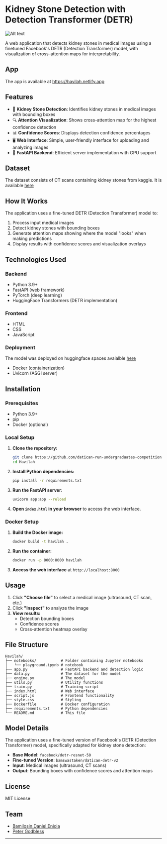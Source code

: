 # Kidney Stone Detection with Detection Transformer (DETR)

![Alt text](/preview.png "Optional Title")

A web application that detects kidney stones in medical images using a finetuned Facebook's DETR (Detection Transformer) model, with visualization of cross-attention maps for interpretability.

## App

The app is available at https://havilah.netlify.app

## Features

- 🏥 **Kidney Stone Detection**: Identifies kidney stones in medical images with bounding boxes
- 🔍 **Attention Visualization**: Shows cross-attention map for the highest confidence detection
- 📊 **Confidence Scores**: Displays detection confidence percentages
- 🖥️ **Web Interface**: Simple, user-friendly interface for uploading and analyzing images
- 🚀 **FastAPI Backend**: Efficient server implementation with GPU support

## Dataset

The dataset consists of CT scans containing kidney stones from kaggle. It is available [here](https://www.kaggle.com/datasets/safurahajiheidari/kidney-stone-images)

## How It Works

The application uses a fine-tuned DETR (Detection Transformer) model to:

1. Process input medical images
2. Detect kidney stones with bounding boxes
3. Generate attention maps showing where the model "looks" when making predictions
4. Display results with confidence scores and visualization overlays

## Technologies Used

### Backend

- Python 3.9+
- FastAPI (web framework)
- PyTorch (deep learning)
- HuggingFace Transformers (DETR implementation)

### Frontend

- HTML
- CSS
- JavaScript

### Deployment

The model was deployed on huggingface spaces avaialble [here](https://huggingface.co/spaces/bamswastaken/kidney-detr-datican)

- Docker (containerization)
- Uvicorn (ASGI server)

## Installation

### Prerequisites

- Python 3.9+
- pip
- Docker (optional)

### Local Setup

1. **Clone the repository:**

   ```bash
   git clone https://github.com/datican-run-undergraduates-competition/Havilah.git
   cd Havilah
   ```

2. **Install Python dependencies:**

   ```bash
   pip install -r requirements.txt
   ```

3. **Run the FastAPI server:**

   ```bash
   uvicorn app:app --reload
   ```

4. **Open `index.html` in your browser** to access the web interface.

### Docker Setup

1. **Build the Docker image:**

   ```bash
   docker build -t havilah .
   ```

2. **Run the container:**

   ```bash
   docker run -p 8000:8000 havilah
   ```

3. **Access the web interface** at `http://localhost:8000`

## Usage

1. Click **"Choose file"** to select a medical image (ultrasound, CT scan, etc.)
2. Click **"Inspect"** to analyze the image
3. **View results:**
   - Detection bounding boxes
   - Confidence scores
   - Cross-attention heatmap overlay

## File Structure

```
Havilah/
├── notebooks/           # Folder containing Jupyter notebooks
│   └── playground.ipynb # notebook
├── app.py               # FastAPI backend and detection logic
├── data.py              # The dataset for the model
├── engine.py            # The model
├── utils.py             # Utility functions
├── train.py             # Training script
├── index.html           # Web interface
├── script.js            # Frontend functionality
├── style.css            # Styling
├── Dockerfile           # Docker configuration
├── requirements.txt     # Python dependencies
└── README.md            # This file
```

## Model Details

The application uses a fine-tuned version of Facebook's DETR (Detection Transformer) model, specifically adapted for kidney stone detection:

- **Base Model**: `facebook/detr-resnet-50`
- **Fine-tuned Version**: `bamswastaken/datican-detr-v2`
- **Input**: Medical images (ultrasound, CT scans)
- **Output**: Bounding boxes with confidence scores and attention maps

## License

MIT License

## Team

- [Bamilosin Daniel Eniola](https://github.com/itsjustdannyb)
- [Peter Godbless](https://github.com/peterwhitehat142)

---
